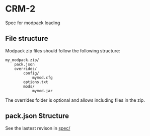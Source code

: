 # CRM-2
Spec for modpack loading

## File structure
Modpack zip files should follow the following structure:

```
my_modpack.zip/
    pack.json
    overrides/
        config/
            mymod.cfg
        options.txt
        mods/
            mymod.jar
```

The overrides folder is optional and allows including files in the zip.

## pack.json Structure
See the lastest revison in [spec/](https://github.com/CRModders/CRM-2/tree/main/spec)
